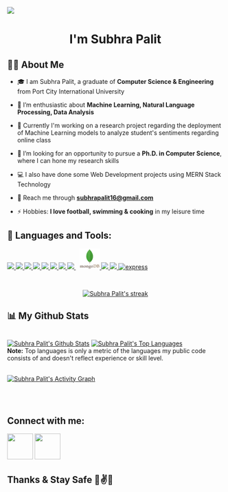 <a href="#"><img width="auto" height="50%" src="https://user-images.githubusercontent.com/74038190/240906093-9be4d344-6782-461a-b5a6-32a07bf7b34e.gif"/></a>

<!-- <a href="#"><img width="100%" height="auto" src="https://i.imgur.com/iXuL1HG.png" height="175px"/></a> -->

<h1 align="center">I'm Subhra Palit</h1>
<!-- <h3 align="center">I'm a passionate Full Stack Developer from India.</h3>https://raw.githubusercontent.com/MartinHeinz/MartinHeinz/master/wave.gif -->



## 🙋‍♂️ About Me

- 🎓 I am Subhra Palit, a graduate of **Computer Science & Engineering** from Port City International University  

- 🔭 I’m enthusiastic about **Machine Learning, Natural Language Processing, Data Analysis**
<!-- - 🔭 I’m currently working on **[Covid-19 Tracker](https://covid-19-tracker-e4bda.web.app/)** -->

- 🎯 Currently I'm working on a research project regarding the deployment of Machine Learning models to analyze student's sentiments regarding online class 
<!-- - 🌱 I’m currently learning **Data Structures and Algorithms.** -->

- 📌 I’m looking for an opportunity to pursue a **Ph.D. in Computer Science**, where I can hone my research skills

- 💻  I also have done some Web Development projects using MERN Stack Technology 

<!-- - 👨‍💻 All of my projects are available at **[My Portfolio](https://subhamraoniar.com)** -->

- 💌 Reach me through **subhrapalit16@gmail.com** 

- ⚡ Hobbies: **I love football, swimming & cooking** in my leisure time

## 🚀 Languages and Tools:

<p align="left"> 
    <a href="https://reactjs.org/" target="_blank"> <img src="https://img.icons8.com/color/48/000000/react-native.png"/> </a>
    <a href="https://developer.mozilla.org/en-US/docs/Web/JavaScript" target="_blank"> <img src="https://img.icons8.com/color/48/000000/javascript.png"/> </a> 
    <a href="https://www.w3.org/html/" target="_blank"> <img src="https://img.icons8.com/color/48/000000/html-5.png"/> </a> 
    <a href="https://www.w3schools.com/css/" target="_blank"> <img src="https://img.icons8.com/color/48/000000/css3.png"/> </a> 
    <a href="https://getbootstrap.com" target="_blank"> <img src="https://img.icons8.com/color/48/000000/bootstrap.png"/> </a> 
    <a href="https://mui.com/" target="_blank"> <img src="https://img.icons8.com/color/48/000000/material-ui.png"/> </a> 
    <a href="https://www.python.org" target="_blank"> <img src="https://img.icons8.com/color/48/000000/python.png"/> </a> 
    <a style="padding-right:8px;" href="https://nodejs.org" target="_blank"> <img src="https://img.icons8.com/color/48/000000/nodejs.png"/> </a> 
    <!-- <a style="padding-right:8px;" href="https://www.mongodb.com/" target="_blank"> <img src="https://img.icons8.com/fluent/48/000000/mongodb.png"/> </a> -->
    <a href="https://www.mongodb.com/" target="_blank"> <img src="https://raw.githubusercontent.com/devicons/devicon/master/icons/mongodb/mongodb-original-wordmark.svg" alt="mongodb" width="48" height="48"/> </a> 
    <a href="https://firebase.google.com/" target="_blank"> <img src="https://img.icons8.com/color/48/000000/firebase.png"/> </a> 
    <!-- <a href="https://postman.com" target="_blank"> <img src="https://www.vectorlogo.zone/logos/getpostman/getpostman-icon.svg" alt="postman" width="45" height="45"/> </a>    -->
    <a href="https://git-scm.com/" target="_blank"> <img src="https://img.icons8.com/color/48/000000/git.png"/> </a> 
    <!-- <a href="https://www.jenkins.io" target="_blank"> <img src="https://www.vectorlogo.zone/logos/jenkins/jenkins-icon.svg" alt="jenkins" width="48" height="48"/> </a>  -->
    <!-- <a href="https://redux.js.org" target="_blank"> <img src="https://img.icons8.com/color/48/000000/redux.png"/> </a> -->
    <a href="https://expressjs.com" target="_blank"> <img src="https://expressjs.com/images/express-facebook-share.png" alt="express" width="40" height="40"/> </a>
</p>

<!-- [![React Badge](https://img.shields.io/badge/-React-61DBFB?style=for-the-badge&labelColor=black&logo=react&logoColor=61DBFB)](#)  [![Javascript Badge](https://img.shields.io/badge/-Javascript-F0DB4F?style=for-the-badge&labelColor=black&logo=javascript&logoColor=F0DB4F)](#) [![Typescript Badge](https://img.shields.io/badge/-Typescript-007acc?style=for-the-badge&labelColor=black&logo=typescript&logoColor=007acc)](#) [![Nodejs Badge](https://img.shields.io/badge/-Nodejs-3C873A?style=for-the-badge&labelColor=black&logo=node.js&logoColor=3C873A)](#) [![GraphQL Badge](https://img.shields.io/badge/-GraphQl-e535ab?style=for-the-badge&labelColor=black&logo=node.js&logoColor=e535ab)](#) -->
<br/>

<p align="center">
    <a href="https://github.com/subhrapalit/github-readme-streak-stats">
        <img title="🔥 Get streak stats for your profile at git.io/streak-stats" alt="Subhra Palit's streak" src="https://github-readme-streak-stats.herokuapp.com?user=subhrapalit&theme=neon-palenight&hide_border=true&date_format=M%20j%5B%2C%20Y%5D&background=0C0B48"/>
    </a>
</p>

## 📊 My Github Stats

  <br/>
    <a href="https://github.com/subhrapalit/github-readme-stats"><img alt="Subhra Palit's Github Stats" src="https://github-readme-stats.vercel.app/api?username=subhrapalit&theme=nightowl&show_icons=true&count_private=true" /></a>
  <a href="https://github.com/subhrapalit/github-readme-stats"><img alt="Subhra Palit's Top Languages" src="https://github-readme-stats.vercel.app/api/top-langs/?username=subhrapalit&langs_count=8&count_private=true&layout=compact&theme=radical&hide_border=true&bg_color=020656" /></a>
  <br/>
  <b>Note:</b> Top languages is only a metric of the languages my public code consists of and doesn't reflect experience or skill level.


<br/>
<br/>

<a href="https://github.com/subhrapalit/github-readme-activity-graph"><img alt="Subhra Palit's Activity Graph" src="https://activity-graph.herokuapp.com/graph?username=subhrapalit&bg_color=040A4A&color=F50551&line=09C1DE&point=FFFFFF&hide_border=true" /></a>

<br/>
<br/>

## Connect with me:
<p align="left">


<!--<a href = "https://github.com/subhrapalit"><img src="https://img.icons8.com/material-outlined/48/000000/github.png"/></a>-->
<a href = "https://twitter.com/PalitSubhro"><img src="https://user-images.githubusercontent.com/74038190/235294011-b8074c31-9097-4a65-a594-4151b58743a8.gif" width="60px" height="60px"/></a>
<a href = "https://www.linkedin.com/in/subhra-palit/"><img src="https://user-images.githubusercontent.com/74038190/235294012-0a55e343-37ad-4b0f-924f-c8431d9d2483.gif" width="60px" height="60px"/></a>    
</p>
<!-- <a href = "https://www.linkedin.com/in/subham-raoniar/"><img src="https://img.icons8.com/fluent/48/000000/linkedin.png"/></a> -->
<!-- <a href = "https://www.instagram.com/subhamraoniar/"><img src="https://img.icons8.com/fluent/48/000000/instagram-new.png"/></a> -->
<!-- <a href = "https://www.youtube.com/channel/UC-NXT1lYAOPa3lrgWXqvuHA"><img src="https://img.icons8.com/color/48/000000/youtube-play.png"/></a> -->



<!-- ## ❤ Views and Followers
<a href="https://github.com/Meghna-DAS/github-profile-views-counter">
    <img src="https://komarev.com/ghpvc/?username=SubhamRaoniar28">
</a>
<a href="https://github.com/SubhamRaoniar28?tab=followers"><img src="https://img.shields.io/github/followers/SubhamRaoniar28?label=Followers&style=social" alt="GitHub Badge"></a> -->

## Thanks & Stay Safe 🙏✌💖

